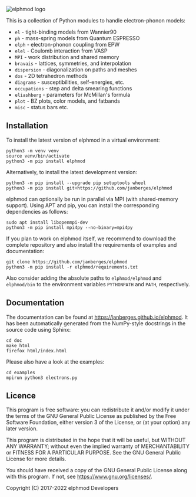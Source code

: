 ![elphmod logo](https://raw.githubusercontent.com/janberges/elphmod/master/logo/logo.svg)

This is a collection of Python modules to handle electron-phonon models:

* `el` - tight-binding models from Wannier90
* `ph` - mass-spring models from Quantum ESPRESSO
* `elph` - electron-phonon coupling from EPW
* `elel` - Coulomb interaction from VASP
* `MPI` - work distribution and shared memory
* `bravais` - lattices, symmetries, and interpolation
* `dispersion` - diagonalization on paths and meshes
* `dos` - 2D tetrahedron methods
* `diagrams` - susceptibilities, self-energies, etc.
* `occupations` - step and delta smearing functions
* `eliashberg` - parameters for McMillan's formula
* `plot` - BZ plots, color models, and fatbands
* `misc` - status bars etc.

## Installation

To install the latest version of elphmod in a virtual environment:

    python3 -m venv venv
    source venv/bin/activate
    python3 -m pip install elphmod

Alternatively, to install the latest development version:

    python3 -m pip install --upgrade pip setuptools wheel
    python3 -m pip install git+https://github.com/janberges/elphmod

elphmod can optionally be run in parallel via MPI (with shared-memory support).
Using APT and pip, you can install the corresponding dependencies as follows:

    sudo apt install libopenmpi-dev
    python3 -m pip install mpi4py --no-binary=mpi4py

If you plan to work on elphmod itself, we recommend to download the complete
repository and also install the requirements of examples and documentation:

    git clone https://github.com/janberges/elphmod
    python3 -m pip install -r elphmod/requirements.txt

Also consider adding the absolute paths to `elphmod/elphmod` and `elphmod/bin`
to the environment variables `PYTHONPATH` and `PATH`, respectively.

## Documentation

The documentation can be found at <https://janberges.github.io/elphmod>. It has
been automatically generated from the NumPy-style docstrings in the source code
using Sphinx:

    cd doc
    make html
    firefox html/index.html

Please also have a look at the examples:

    cd examples
    mpirun python3 electrons.py

## Licence

This program is free software: you can redistribute it and/or modify it under
the terms of the GNU General Public License as published by the Free Software
Foundation, either version 3 of the License, or (at your option) any later
version.

This program is distributed in the hope that it will be useful, but WITHOUT ANY
WARRANTY; without even the implied warranty of MERCHANTABILITY or FITNESS FOR A
PARTICULAR PURPOSE. See the GNU General Public License for more details.

You should have received a copy of the GNU General Public License along with
this program. If not, see <https://www.gnu.org/licenses/>.

Copyright (C) 2017-2022 elphmod Developers

